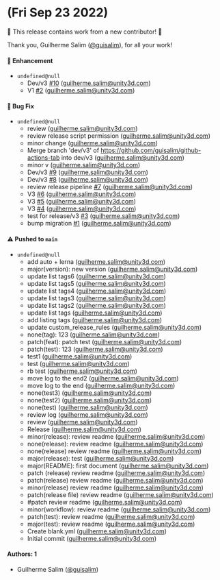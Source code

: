 # (Fri Sep 23 2022)

:tada: This release contains work from a new contributor! :tada:

Thank you, Guilherme Salim ([@guisalim](https://github.com/guisalim)), for all your work!

#### 🚀 Enhancement

- `undefined@null`
  - Dev/v3 [#10](https://github.com/guisalim/github-actions-tab/pull/10) (guilherme.salim@unity3d.com)
  - V1 [#2](https://github.com/guisalim/github-actions-tab/pull/2) (guilherme.salim@unity3d.com)

#### 🐛 Bug Fix

- `undefined@null`
  - review (guilherme.salim@unity3d.com)
  - review release script permission (guilherme.salim@unity3d.com)
  - minor change (guilherme.salim@unity3d.com)
  - Merge branch 'dev/v3' of https://github.com/guisalim/github-actions-tab into dev/v3 (guilherme.salim@unity3d.com)
  - minor v (guilherme.salim@unity3d.com)
  - Dev/v3 [#9](https://github.com/guisalim/github-actions-tab/pull/9) (guilherme.salim@unity3d.com)
  - Dev/v3 [#8](https://github.com/guisalim/github-actions-tab/pull/8) (guilherme.salim@unity3d.com)
  - review release pipeline [#7](https://github.com/guisalim/github-actions-tab/pull/7) (guilherme.salim@unity3d.com)
  - V3 [#6](https://github.com/guisalim/github-actions-tab/pull/6) (guilherme.salim@unity3d.com)
  - V3 [#5](https://github.com/guisalim/github-actions-tab/pull/5) (guilherme.salim@unity3d.com)
  - V3 [#4](https://github.com/guisalim/github-actions-tab/pull/4) (guilherme.salim@unity3d.com)
  - test for release/v3 [#3](https://github.com/guisalim/github-actions-tab/pull/3) (guilherme.salim@unity3d.com)
  - bump migration [#1](https://github.com/guisalim/github-actions-tab/pull/1) (guilherme.salim@unity3d.com)

#### ⚠️ Pushed to `main`

- `undefined@null`
  - add auto + lerna (guilherme.salim@unity3d.com)
  - major(version): new version (guilherme.salim@unity3d.com)
  - update list tags6 (guilherme.salim@unity3d.com)
  - update list tags5 (guilherme.salim@unity3d.com)
  - update list tags4 (guilherme.salim@unity3d.com)
  - update list tags3 (guilherme.salim@unity3d.com)
  - update list tags2 (guilherme.salim@unity3d.com)
  - update list tags (guilherme.salim@unity3d.com)
  - add listing tags (guilherme.salim@unity3d.com)
  - update custom_release_rules (guilherme.salim@unity3d.com)
  - none(tag): 123 (guilherme.salim@unity3d.com)
  - patch(feat): patch test (guilherme.salim@unity3d.com)
  - patch(test): 123 (guilherme.salim@unity3d.com)
  - test1 (guilherme.salim@unity3d.com)
  - test (guilherme.salim@unity3d.com)
  - rb test (guilherme.salim@unity3d.com)
  - move log to the end2 (guilherme.salim@unity3d.com)
  - move log to the end (guilherme.salim@unity3d.com)
  - none(test3) (guilherme.salim@unity3d.com)
  - none(test2) (guilherme.salim@unity3d.com)
  - none(test) (guilherme.salim@unity3d.com)
  - review log (guilherme.salim@unity3d.com)
  - review (guilherme.salim@unity3d.com)
  - Release (guilherme.salim@unity3d.com)
  - minor(release): review readme (guilherme.salim@unity3d.com)
  - none(release): review readme (guilherme.salim@unity3d.com)
  - none(release) review readme (guilherme.salim@unity3d.com)
  - major(release): test (guilherme.salim@unity3d.com)
  - major(README): first document (guilherme.salim@unity3d.com)
  - patch (release) review readme (guilherme.salim@unity3d.com)
  - patch(release) review readme (guilherme.salim@unity3d.com)
  - minor(release) review readme (guilherme.salim@unity3d.com)
  - patch(release file) review readme (guilherme.salim@unity3d.com)
  - #patch review readme (guilherme.salim@unity3d.com)
  - minor(workflow): review readme (guilherme.salim@unity3d.com)
  - patch(test): review readme (guilherme.salim@unity3d.com)
  - major(test): review readme (guilherme.salim@unity3d.com)
  - Create blank.yml (guilherme.salim@unity3d.com)
  - Initial commit (guilherme.salim@unity3d.com)

#### Authors: 1

- Guilherme Salim ([@guisalim](https://github.com/guisalim))
